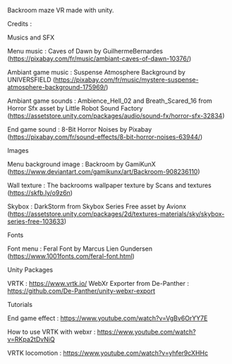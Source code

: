 Backroom maze VR made with unity.

Credits : 


Musics and SFX

Menu music : Caves of Dawn by GuilhermeBernardes
(https://pixabay.com/fr/music/ambiant-caves-of-dawn-10376/)

Ambiant game music : Suspense Atmosphere Background by UNIVERSFIELD
(https://pixabay.com/fr/music/mystere-suspense-atmosphere-background-175969/)

Ambiant game sounds : Ambience_Hell_02 and Breath_Scared_16 from Horror Sfx asset by Little Robot Sound Factory (https://assetstore.unity.com/packages/audio/sound-fx/horror-sfx-32834)

End game sound : 8-Bit Horror Noises by Pixabay
(https://pixabay.com/fr/sound-effects/8-bit-horror-noises-63944/)


Images

Menu background image : Backroom by GamiKunX
(https://www.deviantart.com/gamikunx/art/Backroom-908236110)

Wall texture : The backrooms wallpaper texture by Scans and textures
(https://skfb.ly/o9z6n)

Skybox : DarkStorm from Skybox Series Free asset by Avionx
(https://assetstore.unity.com/packages/2d/textures-materials/sky/skybox-series-free-103633)


Fonts

Font menu : Feral Font by Marcus Lien Gundersen
(https://www.1001fonts.com/feral-font.html)


Unity Packages 

VRTK : https://www.vrtk.io/
WebXr Exporter from De-Panther : https://github.com/De-Panther/unity-webxr-export


Tutorials 

End game effect : https://www.youtube.com/watch?v=VgBv6OrYY7E

How to use VRTK with webxr : https://www.youtube.com/watch?v=RKpa2tDvNiQ

VRTK locomotion : https://www.youtube.com/watch?v=yhfer9cXHHc 

